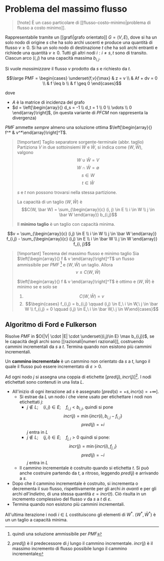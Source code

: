# Problema del massimo flusso

> [!note] È un caso particolare di [[flusso-costo-minimo|problema di flusso a costo minimo]].

Rappresentabile tramite un [[grafi|grafo orientato]] $G = (V, E)$, dove si ha un solo nodo di origine $s$ che ha solo archi uscenti e produce una quantità di flusso $v \geq 0$. Si ha un solo nodo di destinazione $t$ che ha soli archi entranti e richiede una quantità $v \geq 0$. Tutti gli altri nodi $i:i \neq s,t$ sono di transito. Ciascun arco $(i, j)$ ha una capacità massima $b_{i, j}$.

Si vuole *massimizzare* il flusso $v$ prodotto da $s$ e richiesto da $t$.

$$\large PMF = \begin{cases} \underset{f,v}{\max} & z = v  \\ & Af + dv = 0 \\ & f \leq b \\ & f \geq 0 \end{cases}$$

dove
- $A$ è la matrice di incidenza del grafo
- $d = \left[\begin{array}{} d_s = -1 \\ d_t = 1 \\ 0 \\ \vdots \\ 0 \end{array}\right]$, (in questa variante di $PFCM$ non rappresenta la divergenza)

$PMF$ ammette *sempre* almeno una soluzione ottima $\left[\begin{array}{} f^* & v^*\end{array}\right]^T$.

> [!important] Taglio separatore sorgente-terminale (abbr. taglio)
> Partiziona $V$ in due sottoinsiemi $W$ e $\bar W$, si indica come $(W, \bar W)$, valgono $$W \cup \bar W = V$$ $$W \cap \bar W = \emptyset$$ $$s \in W$$ $$t \in \bar W$$
> 
> $s$ e $t$ non possono trovarsi nella stessa partizione.
> 
> La capacità di un taglio $(W, \bar W)$ è
> $$C(W, \bar W) = \sum_{\begin{array}{c} (i, j) \in E \\ i \in W \\ j \in \bar W \end{array}} b_{i,j}$$
> 
> Il **minimo taglio** è un taglio con capacità minima.

$$v = \sum_{\begin{array}{c} (i,j) \in E \\ i \in W \\ j \in \bar W \end{array}} f_{i,j} - \sum_{\begin{array}{c} (i,j) \in E \\ i \in \bar W \\ j \in W \end{array}} f_{i, j}$$

> [!important] Teorema del massimo flusso e minimo taglio
> Sia $\left[\begin{array}{} f & v \end{array}\right]^T$ un flusso ammissibile per $PMF$ [^1] e $(W, \bar W)$ un taglio. Allora
> $$v \leq C(W, \bar W)$$
> 
> $\left[\begin{array}{} f & v \end{array}\right]^T$ è ottimo e $(W, \bar W)$ è minimo se e solo se
> 1. $$C(W, \bar W) = v$$
> 2. $$\begin{cases} f_{i,j} = b_{i,j} \qquad (i,j) \in E,\ i \in W,\ j \in \bar W \\ f_{i,j} = 0 \qquad (i,j) \in E,\ i \in \bar W,\ j \in W\end{cases}$$

## Algoritmo di Ford e Fulkerson

Risolve $PMF$ in $O(|V| \cdot |E| \cdot \underset{(i,j)\in E} \max b_{i,j})$, se le capacità degli archi sono [[razionali|numeri razionali]], costruendo cammini incrementali da $s$ a $t$. Termina quando non esistono più cammini incrementali.

Un **cammino incrementale** è un cammino non orientato da $s$ a $t$, lungo il quale il flusso può essere incrementato di $\varepsilon > 0$.

Ad ogni nodo $j$ si assegna una coppia di etichette $[pred(j),incr(j)]$[^2]. I nodi etichettati sono contenuti in una lista $L$.

- All'inizio di ogni iterazione ad $s$ è assegnato $[pred(s) = +s,incr(s) = +\infty]$.
    - Si estrae da $L$ un nodo $i$ che viene usato per etichettare i nodi non etichettati $j$:
         - $j \notin L; \quad (i,j) \in E; \quad f_{i,j} < b_{i,j}$, quindi si pone $$incr(j) = \min\{incr(i), b_{i,j} -f_{i,j}\}$$ $$pred(j) = +i$$
         $j$ entra in $L$
         - $j \notin L; \quad (j, i) \in E; \quad f_{j,i} > 0$ quindi si pone: $$incr(j) = \min\{incr(i), f_{j,i}\}$$ $$pred(j) = -i$$
         $j$ entra in $L$
    - Il cammino incrementale è costruito quando si etichetta $t$. Si può anche costruire partendo da $t$, a ritroso, leggendo $pred(j)$ e arrivando a $s$.
- Dopo che il cammino incrementale è costruito, si incrementa o decrementa il suo flusso, rispettivamente per gli archi *in avanti* e per gli archi *all'indietro*, di una stessa quantità $\varepsilon = incr(t)$. Ciò risulta in un incremento complessivo del flusso $v$ da $s$ a $t$ di $\varepsilon$.
- Termina quando non esistono più cammini incrementali.

All'ultima iterazione i nodi $i \in L$ costituiscono gli elementi di $W^*$. $(W^*, \bar W^*)$ è un un taglio a capacità minima.
  
[^1]: quindi una soluzione ammissibile per $PMF$
[^2]: $pred(j)$ è il predecessore di $j$ lungo il cammino incrementale. $incr(j)$ è il massimo incremento di flusso possibile lungo il cammino incrementale